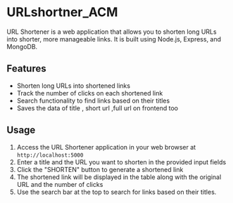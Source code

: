 # URLshortner_ACM
URL Shortener is a web application that allows you to shorten long URLs into shorter, more manageable links. It is built using Node.js, Express, and MongoDB.

## Features

- Shorten long URLs into shortened links
- Track the number of clicks on each shortened link
- Search functionality to find links based on their titles
- Saves the data of title , short url ,full url on frontend too

  
## Usage

1. Access the URL Shortener application in your web browser at `http://localhost:5000`
2. Enter a title and the URL you want to shorten in the provided input fields
3. Click the "SHORTEN" button to generate a shortened link
4. The shortened link will be displayed in the table along with the original URL and the number of clicks
5. Use the search bar at the top to search for links based on their titles.
   

  
